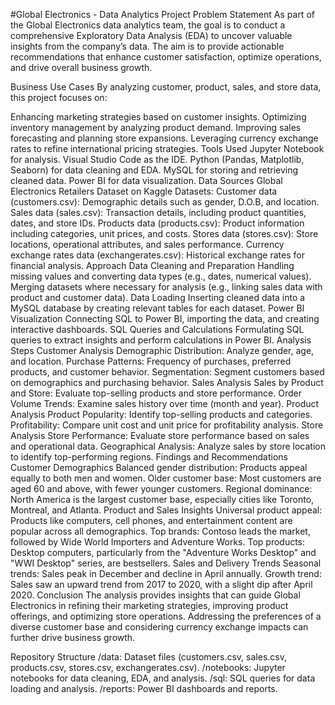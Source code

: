 #Global Electronics - Data Analytics Project
Problem Statement
As part of the Global Electronics data analytics team, the goal is to conduct a comprehensive Exploratory Data Analysis (EDA) to uncover valuable insights from the company’s data. The aim is to provide actionable recommendations that enhance customer satisfaction, optimize operations, and drive overall business growth.

Business Use Cases
By analyzing customer, product, sales, and store data, this project focuses on:

Enhancing marketing strategies based on customer insights.
Optimizing inventory management by analyzing product demand.
Improving sales forecasting and planning store expansions.
Leveraging currency exchange rates to refine international pricing strategies.
Tools Used
Jupyter Notebook for analysis.
Visual Studio Code as the IDE.
Python (Pandas, Matplotlib, Seaborn) for data cleaning and EDA.
MySQL for storing and retrieving cleaned data.
Power BI for data visualization.
Data Sources
Global Electronics Retailers Dataset on Kaggle
Datasets:
Customer data (customers.csv): Demographic details such as gender, D.O.B, and location.
Sales data (sales.csv): Transaction details, including product quantities, dates, and store IDs.
Products data (products.csv): Product information including categories, unit prices, and costs.
Stores data (stores.csv): Store locations, operational attributes, and sales performance.
Currency exchange rates data (exchangerates.csv): Historical exchange rates for financial analysis.
Approach
Data Cleaning and Preparation
Handling missing values and converting data types (e.g., dates, numerical values).
Merging datasets where necessary for analysis (e.g., linking sales data with product and customer data).
Data Loading
Inserting cleaned data into a MySQL database by creating relevant tables for each dataset.
Power BI Visualization
Connecting SQL to Power BI, importing the data, and creating interactive dashboards.
SQL Queries and Calculations
Formulating SQL queries to extract insights and perform calculations in Power BI.
Analysis Steps
Customer Analysis
Demographic Distribution: Analyze gender, age, and location.
Purchase Patterns: Frequency of purchases, preferred products, and customer behavior.
Segmentation: Segment customers based on demographics and purchasing behavior.
Sales Analysis
Sales by Product and Store: Evaluate top-selling products and store performance.
Order Volume Trends: Examine sales history over time (month and year).
Product Analysis
Product Popularity: Identify top-selling products and categories.
Profitability: Compare unit cost and unit price for profitability analysis.
Store Analysis
Store Performance: Evaluate store performance based on sales and operational data.
Geographical Analysis: Analyze sales by store location to identify top-performing regions.
Findings and Recommendations
Customer Demographics
Balanced gender distribution: Products appeal equally to both men and women.
Older customer base: Most customers are aged 60 and above, with fewer younger customers.
Regional dominance: North America is the largest customer base, especially cities like Toronto, Montreal, and Atlanta.
Product and Sales Insights
Universal product appeal: Products like computers, cell phones, and entertainment content are popular across all demographics.
Top brands: Contoso leads the market, followed by Wide World Importers and Adventure Works.
Top products: Desktop computers, particularly from the "Adventure Works Desktop" and "WWI Desktop" series, are bestsellers.
Sales and Delivery Trends
Seasonal trends: Sales peak in December and decline in April annually.
Growth trend: Sales saw an upward trend from 2017 to 2020, with a slight dip after April 2020.
Conclusion
The analysis provides insights that can guide Global Electronics in refining their marketing strategies, improving product offerings, and optimizing store operations. Addressing the preferences of a diverse customer base and considering currency exchange impacts can further drive business growth.

Repository Structure
/data: Dataset files (customers.csv, sales.csv, products.csv, stores.csv, exchangerates.csv).
/notebooks: Jupyter notebooks for data cleaning, EDA, and analysis.
/sql: SQL queries for data loading and analysis.
/reports: Power BI dashboards and reports.
